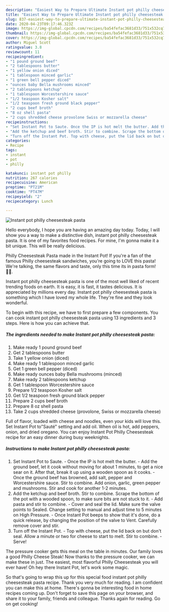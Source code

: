 ```yaml
---
description: "Easiest Way to Prepare Ultimate Instant pot philly cheesesteak pasta"
title: "Easiest Way to Prepare Ultimate Instant pot philly cheesesteak pasta"
slug: 837-easiest-way-to-prepare-ultimate-instant-pot-philly-cheesesteak-pasta
date: 2020-04-23T09:17:46.323Z
image: https://img-global.cpcdn.com/recipes/ba54fefac3681d33/751x532cq70/instant-pot-philly-cheesesteak-pasta-recipe-main-photo.jpg
thumbnail: https://img-global.cpcdn.com/recipes/ba54fefac3681d33/751x532cq70/instant-pot-philly-cheesesteak-pasta-recipe-main-photo.jpg
cover: https://img-global.cpcdn.com/recipes/ba54fefac3681d33/751x532cq70/instant-pot-philly-cheesesteak-pasta-recipe-main-photo.jpg
author: Miguel Scott
ratingvalue: 3.8
reviewcount: 11
recipeingredient:
- "1 pound ground beef"
- "2 tablespoons butter"
- "1 yellow onion diced"
- "1 tablespoon minced garlic"
- "1 green bell pepper diced"
- "ounces baby Bella mushrooms minced"
- "2 tablespoons ketchup"
- "1 tablespoon Worcestershire sauce"
- "1/2 teaspoon Kosher salt"
- "1/2 teaspoon fresh ground black pepper"
- "2 cups beef broth"
- "8 oz shell pasta"
- "2 cups shredded cheese provolone Swiss or mozzarella cheese"
recipeinstructions:
- "Set Instant Pot to Saute. Once the IP is hot melt the butter. Add the ground beef, let it cook without moving for about 1 minutes, to get a nice sear on it. After that, break it up using a wooden spoon as it cooks. Once the ground beef has browned, add salt, pepper and Worcestershire sauce. Stir to combine. Add onion, garlic, green pepper and mushrooms. Stir and cook for another 1-2 minutes."
- "Add the ketchup and beef broth. Stir to combine. Scrape the bottom of the pot with a wooded spoon, to make sure bits are not stuck to it. Add pasta and stir to combine. Cover and seal the lid. Make sure the valve points to Sealed. Change setting to manual and adjust time to 5 minutes on High Pressure. Once Instant Pot beeps to show that it&#39;s done, do a quick release, by changing the position of the valve to Vent. Carefully remove cover and stir."
- "Turn off the Instant Pot. Top with cheese, put the lid back on but don&#39;t seal. Allow a minute or two for cheese to start to melt. Stir to combine. Serve!"
categories:
- Recipe
tags:
- instant
- pot
- philly

katakunci: instant pot philly 
nutrition: 267 calories
recipecuisine: American
preptime: "PT21M"
cooktime: "PT47M"
recipeyield: "2"
recipecategory: Lunch

---
```



![Instant pot philly cheesesteak pasta](https://img-global.cpcdn.com/recipes/ba54fefac3681d33/751x532cq70/instant-pot-philly-cheesesteak-pasta-recipe-main-photo.jpg)

Hello everybody, I hope you are having an amazing day today. Today, I will show you a way to make a distinctive dish, instant pot philly cheesesteak pasta. It is one of my favorites food recipes. For mine, I'm gonna make it a bit unique. This will be really delicious.

Philly Cheesesteak Pasta made in the Instant Pot! If you&#39;re a fan of the famous Philly cheesesteak sandwiches, you&#39;re going to LOVE this pasta! We&#39;re talking, the same flavors and taste, only this time its in pasta form! 🙌🏼.

Instant pot philly cheesesteak pasta is one of the most well liked of recent trending foods on earth. It is easy, it is fast, it tastes delicious. It is appreciated by millions every day. Instant pot philly cheesesteak pasta is something which I have loved my whole life. They're fine and they look wonderful.


To begin with this recipe, we have to first prepare a few components. You can cook instant pot philly cheesesteak pasta using 13 ingredients and 3 steps. Here is how you can achieve that.

<!--inarticleads1-->

##### The ingredients needed to make Instant pot philly cheesesteak pasta:

1. Make ready 1 pound ground beef
1. Get 2 tablespoons butter
1. Take 1 yellow onion (diced)
1. Make ready 1 tablespoon minced garlic
1. Get 1 green bell pepper (diced)
1. Make ready ounces baby Bella mushrooms (minced)
1. Make ready 2 tablespoons ketchup
1. Get 1 tablespoon Worcestershire sauce
1. Prepare 1/2 teaspoon Kosher salt
1. Get 1/2 teaspoon fresh ground black pepper
1. Prepare 2 cups beef broth
1. Prepare 8 oz shell pasta
1. Take 2 cups shredded cheese (provolone, Swiss or mozzarella cheese)


Full of flavor, loaded with cheese and noodles, even your kids will love this. Set Instant Pot to&#34;Sauté&#34; setting and add oil. When oil is hot, add peppers, onion, and dried oregano. You can enjoy Instant Pot Philly Cheesesteak recipe for an easy dinner during busy weeknights. 

<!--inarticleads2-->

##### Instructions to make Instant pot philly cheesesteak pasta:

1. Set Instant Pot to Saute. - Once the IP is hot melt the butter. - Add the ground beef, let it cook without moving for about 1 minutes, to get a nice sear on it. After that, break it up using a wooden spoon as it cooks. - Once the ground beef has browned, add salt, pepper and Worcestershire sauce. Stir to combine. Add onion, garlic, green pepper and mushrooms. Stir and cook for another 1-2 minutes.
1. Add the ketchup and beef broth. Stir to combine. Scrape the bottom of the pot with a wooded spoon, to make sure bits are not stuck to it. - Add pasta and stir to combine. - Cover and seal the lid. Make sure the valve points to Sealed. Change setting to manual and adjust time to 5 minutes on High Pressure. - Once Instant Pot beeps to show that it&#39;s done, do a quick release, by changing the position of the valve to Vent. Carefully remove cover and stir.
1. Turn off the Instant Pot. - Top with cheese, put the lid back on but don&#39;t seal. Allow a minute or two for cheese to start to melt. Stir to combine. - Serve!


The pressure cooker gets this meal on the table in minutes. Our family loves a good Philly Cheese Steak! Now thanks to the pressure cooker, we can make these in just. The easiest, most flavorful Philly Cheesesteak you will ever have! Oh hey there Instant Pot, let&#39;s work some magic. 

So that's going to wrap this up for this special food instant pot philly cheesesteak pasta recipe. Thank you very much for reading. I am confident you can make this at home. There's gonna be interesting food in home recipes coming up. Don't forget to save this page on your browser, and share it to your family, friends and colleague. Thanks again for reading. Go on get cooking!
